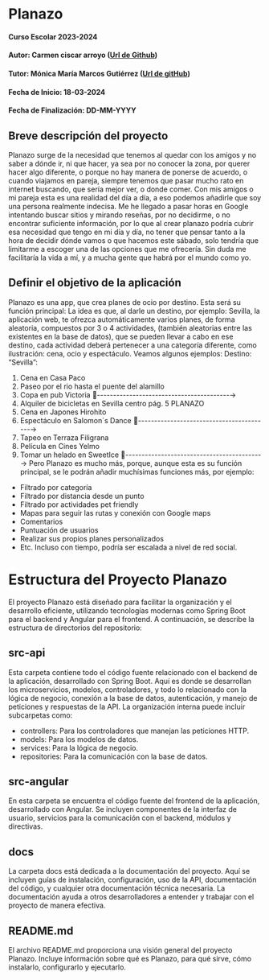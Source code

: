 
# Planazo

#### Curso Escolar 2023-2024
#### Autor: Carmen ciscar arroyo ([Url de Github](https://github.com/carcisa))
#### Tutor: Mónica María Marcos Gutiérrez ([Url de gitHub](https://github.com/monicamg12))
#### Fecha de Inicio: 18-03-2024
#### Fecha de Finalización: DD-MM-YYYY

## Breve descripción del proyecto

Planazo surge de la necesidad que tenemos al quedar con los amigos y no saber a 
dónde ir, ni que hacer, ya sea por no conocer la zona, por querer hacer algo 
diferente, o porque no hay manera de ponerse de acuerdo, o cuando viajamos en 
pareja, siempre tenemos que pasar mucho rato en internet buscando, que sería 
mejor ver, o donde comer.
Con mis amigos o mi pareja esta es una realidad del día a día, a eso podemos 
añadirle que soy una persona realmente indecisa.
Me he llegado a pasar horas en Google intentando buscar sitios y mirando 
reseñas, por no decidirme, o no encontrar suficiente información, por lo que al 
crear planazo podría cubrir esa necesidad que tengo en mi día y día, no tener que 
pensar tanto a la hora de decidir dónde vamos o que hacemos este sábado, solo 
tendría que limitarme a escoger una de las opciones que me ofrecería.
Sin duda me facilitaría la vida a mí, y a mucha gente que habrá por el mundo como 
yo.


## Definir el objetivo de la aplicación
Planazo es una app, que crea planes de ocio por destino.
Esta será su función principal:
La idea es que, al darle un destino, por ejemplo: Sevilla, la aplicación web, te ofrezca 
automáticamente varios planes, de forma aleatoria, compuestos por 3 o 4 actividades,
(también aleatorias entre las existentes en la base de datos), que se pueden llevar a cabo 
en ese destino, cada actividad deberá pertenecer a una categoría diferente, como 
ilustración: cena, ocio y espectáculo.
Veamos algunos ejemplos:
Destino: “Sevilla”:
1. Cena en Casa Paco
2. Paseo por el rio hasta el puente del alamillo
3. Copa en pub Victoria
-----------------------------------------→
1. Alquiler de bicicletas en Sevilla centro
pág. 5
PLANAZO
2. Cena en Japones Hirohito
3. Espectáculo en Salomon´s Dance
-----------------------------------------→
1. Tapeo en Terraza Filigrana
2. Película en Cines Yelmo
3. Tomar un helado en SweetIce
------------------------------------------→
Pero Planazo es mucho más, porque, aunque esta es su función principal, se le podrán
añadir muchísimas funciones más, por ejemplo:
- Filtrado por categoría
- Filtrado por distancia desde un punto
- Filtrado por actividades pet friendly
- Mapas para seguir las rutas y conexión con Google maps
- Comentarios
- Puntuación de usuarios
- Realizar sus propios planes personalizados
- Etc.
Incluso con tiempo, podría ser escalada a nivel de red social.


# Estructura del Proyecto Planazo

El proyecto Planazo está diseñado para facilitar la organización y el desarrollo eficiente, utilizando tecnologías modernas como Spring Boot para el backend y Angular para el frontend. A continuación, se describe la estructura de directorios del repositorio:

## src-api
Esta carpeta contiene todo el código fuente relacionado con el backend de la aplicación, desarrollado con Spring Boot. Aquí es donde se desarrollan los microservicios, modelos, controladores, y todo lo relacionado con la lógica de negocio, conexión a la base de datos, autenticación, y manejo de peticiones y respuestas de la API. La organización interna puede incluir subcarpetas como:
- controllers: Para los controladores que manejan las peticiones HTTP.
- models: Para los modelos de datos.
- services: Para la lógica de negocio.
- repositories: Para la comunicación con la base de datos.

## src-angular
En esta carpeta se encuentra el código fuente del frontend de la aplicación, desarrollado con Angular. Se incluyen componentes de la interfaz de usuario, servicios para la comunicación con el backend, módulos y directivas.


## docs
La carpeta docs está dedicada a la documentación del proyecto. Aquí se incluyen guías de instalación, configuración, uso de la API, documentación del código, y cualquier otra documentación técnica necesaria. La documentación ayuda a otros desarrolladores a entender y trabajar con el proyecto de manera efectiva.

## README.md
El archivo README.md proporciona una visión general del proyecto Planazo. Incluye información sobre qué es Planazo, para qué sirve, cómo instalarlo, configurarlo y ejecutarlo. 





